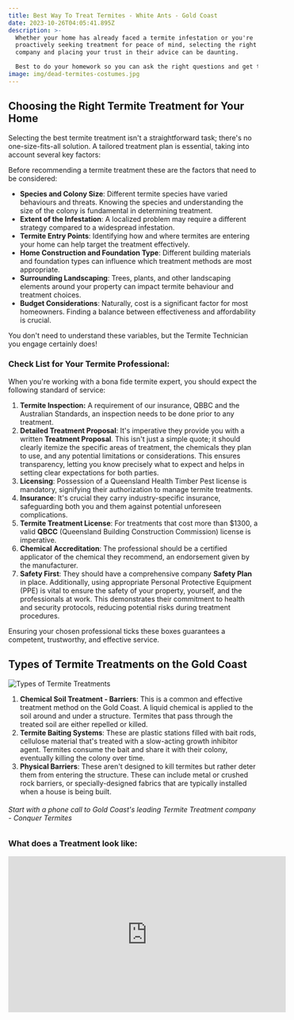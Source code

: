 ```yaml
---
title: Best Way To Treat Termites - White Ants - Gold Coast
date: 2023-10-26T04:05:41.895Z
description: >-
  Whether your home has already faced a termite infestation or you're
  proactively seeking treatment for peace of mind, selecting the right treatment
  company and placing your trust in their advice can be daunting.  

  Best to do your homework so you can ask the right questions and get the best outcome.
image: img/dead-termites-costumes.jpg
---
```

## Choosing the Right Termite Treatment for Your Home

Selecting the best termite treatment isn't a straightforward task; there's no one-size-fits-all solution. A tailored treatment plan is essential, taking into account several key factors:

Before recommending a termite treatment these are the factors that need to be considered:

* **Species and Colony Size**: Different termite species have varied behaviours and threats. Knowing the species and understanding the size of the colony is fundamental in determining treatment.
* **Extent of the Infestation**: A localized problem may require a different strategy compared to a widespread infestation.
* **Termite Entry Points**: Identifying how and where termites are entering your home can help target the treatment effectively.
* **Home Construction and Foundation Type**: Different building materials and foundation types can influence which treatment methods are most appropriate.
* **Surrounding Landscaping**: Trees, plants, and other landscaping elements around your property can impact termite behaviour and treatment choices.
* **Budget Considerations**: Naturally, cost is a significant factor for most homeowners. Finding a balance between effectiveness and affordability is crucial.

You don't need to understand these variables, but the Termite Technician you engage certainly does!

### Check List for Your Termite Professional:

When you're working with a bona fide termite expert, you should expect the following standard of service:

1. **Termite Inspection:** A requirement of our insurance, QBBC and the Australian Standards, an inspection needs to be done prior to any treatment. 
2. **Detailed Treatment Proposal**: It's imperative they provide you with a written **Treatment Proposal**. This isn't just a simple quote; it should clearly itemize the specific areas of treatment, the chemicals they plan to use, and any potential limitations or considerations. This ensures transparency, letting you know precisely what to expect and helps in setting clear expectations for both parties.
3. **Licensing**: Possession of a Queensland Health Timber Pest license is mandatory, signifying their authorization to manage termite treatments.
4. **Insurance**: It's crucial they carry industry-specific insurance, safeguarding both you and them against potential unforeseen complications.
5. **Termite Treatment License**: For treatments that cost more than $1300, a valid **QBCC** (Queensland Building Construction Commission) license is imperative.
6. **Chemical Accreditation**: The professional should be a certified applicator of the chemical they recommend, an endorsement given by the manufacturer.
7. **Safety First**: They should have a comprehensive company **Safety Plan** in place. Additionally, using appropriate Personal Protective Equipment (PPE) is vital to ensure the safety of your property, yourself, and the professionals at work. This demonstrates their commitment to health and security protocols, reducing potential risks during treatment procedures.

Ensuring your chosen professional ticks these boxes guarantees a competent, trustworthy, and effective service.

## Types of Termite Treatments on the Gold Coast

![Types of Termite Treatments](img/types-of-termite-management-system.jpg)

1. **Chemical Soil Treatment - Barriers**: This is a common and effective treatment method on the Gold Coast. A liquid chemical is applied to the soil around and under a structure. Termites that pass through the treated soil are either repelled or killed.
2. **Termite Baiting Systems**: These are plastic stations filled with bait rods, cellulose material that's treated with a slow-acting growth inhibitor agent. Termites consume the bait and share it with their colony, eventually killing the colony over time.
3. **Physical Barriers**: These aren't designed to kill termites but rather deter them from entering the structure. These can include metal or crushed rock barriers, or specially-designed fabrics that are typically installed when a house is being built.

###### Start with a phone call to Gold Coast's leading Termite Treatment company - Conquer Termites

### What does a Treatment look like:

<iframe width="560" height="315" src="https://www.youtube.com/embed/jX0IASCNbSA?si=or8gOT4c62ybK7QB" title="YouTube video player" frameborder="0" allow="accelerometer; autoplay; clipboard-write; encrypted-media; gyroscope; picture-in-picture; web-share" allowfullscreen></iframe>